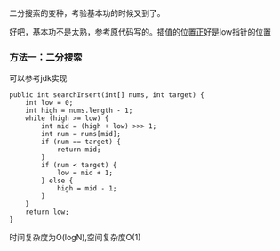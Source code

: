 二分搜索的变种，考验基本功的时候又到了。

好吧，基本功不是太熟，参考原代码写的。插值的位置正好是low指针的位置

### 方法一：二分搜索

可以参考jdk实现

~~~
public int searchInsert(int[] nums, int target) {
    int low = 0;
    int high = nums.length - 1;
    while (high >= low) {
        int mid = (high + low) >>> 1;
        int num = nums[mid];
        if (num == target) {
            return mid;
        }
        if (num < target) {
            low = mid + 1;
        } else {
            high = mid - 1;
        }
    }
    return low;
}
~~~


时间复杂度为O(logN),空间复杂度O(1)